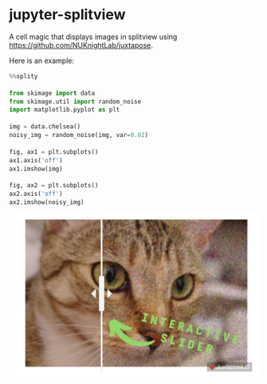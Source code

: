 jupyter-splitview 
=================

A cell magic that displays images in splitview using https://github.com/NUKnightLab/juxtapose.

Here is an example:

```py
%%splity

from skimage import data
from skimage.util import random_noise
import matplotlib.pyplot as plt

img = data.chelsea()
noisy_img = random_noise(img, var=0.02)

fig, ax1 = plt.subplots()
ax1.axis('off')
ax1.imshow(img)

fig, ax2 = plt.subplots()
ax2.axis('off')
ax2.imshow(noisy_img)
```

![](concept_image.jpg)
